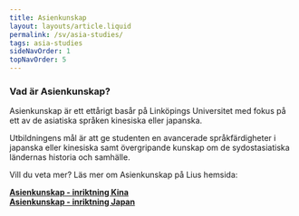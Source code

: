 ```yaml
---
title: Asienkunskap
layout: layouts/article.liquid
permalink: /sv/asia-studies/
tags: asia-studies 
sideNavOrder: 1
topNavOrder: 5
--- 
```


### Vad är Asienkunskap?

Asienkunskap är ett ettårigt basår på Linköpings Universitet med fokus på ett av de asiatiska språken kinesiska eller japanska.

Utbildningens mål är att ge studenten en avancerade språkfärdigheter i japanska eller kinesiska samt övergripande kunskap om de sydostasiatiska ländernas historia och samhälle.

Vill du veta mer? Läs mer om Asienkunskap på Lius hemsida:

**[Asienkunskap - inriktning Kina](https://liu.se/utbildning/program/6asik)**  
**[Asienkunskap - inriktning Japan](https://liu.se/utbildning/program/6asij)**